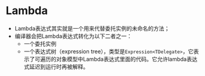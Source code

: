 # Lambda

- Lambda表达式其实就是一个用来代替委托实例的未命名的方法；
- 编译器会把Lambda表达式转化为以下二者之一：
    - 一个委托实例
    - 一个表达式树（expression tree），类型是`Expression<TDelegate>`，它表示了可遍历的对象模型中Lambda表达式里面的代码。它允许lambda表达式延迟到运行时再被解释。



